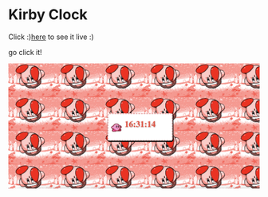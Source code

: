 <h1>Kirby Clock</h1>

<p>Click :)<a href="https://kirbyclock.netlify.app/">here</a> to see it live :)</p>
<a> go click it!</a>

![Alt Text](/img/kirbyclock.png)

